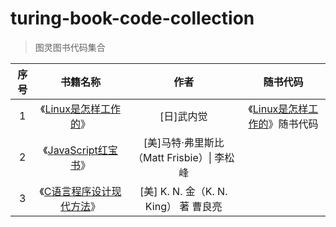 # turing-book-code-collection
> 图灵图书代码集合

| 序号 |            书籍名称            |                    作者                    |              随书代码              |
| :--: | :----------------------------: | :----------------------------------------: | :--------------------------------: |
|  1   |   《[Linux是怎样工作的][0]》   |                 [日]武内觉                 | 《[Linux是怎样工作的][1]》随书代码 |
|  2   |   《[JavaScript红宝书][2]》    | [美]马特·弗里斯比（Matt Frisbie）\| 李松峰 |                                    |
|  3   | 《[C语言程序设计现代方法][3]》 |   [美] K. N. 金（K. N. King） 著 曹良亮    |                                    |





[0]:https://book.douban.com/subject/35768243/
[1]:https://github.com/MarkShen1992/turing-book-code-collection/tree/main/linux-in-practice
[2]: https://www.ituring.com.cn/book/3393

[3]: https://www.ituring.com.cn/book/2947
